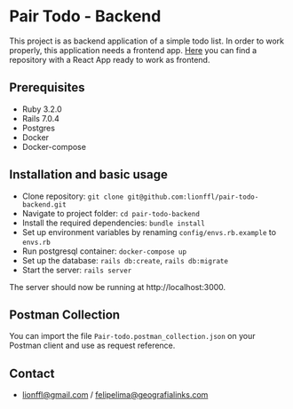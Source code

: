 # Pair Todo - Backend

This project is as backend application of a simple todo list. In order to work properly, this application needs a frontend app. [Here](https://github.com/lionffl/pair-todo-frontend) you can find a repository with a React App ready to work as frontend.

## Prerequisites

* Ruby 3.2.0
* Rails 7.0.4
* Postgres
* Docker
* Docker-compose

## Installation and basic usage

* Clone repository: `git clone git@github.com:lionffl/pair-todo-backend.git`
* Navigate to project folder: `cd pair-todo-backend`
* Install the required dependencies: `bundle install`
* Set up environment variables by renaming `config/envs.rb.example` to `envs.rb`
* Run postgresql container: `docker-compose up`
* Set up the database: `rails db:create`, `rails db:migrate`
* Start the server: `rails server`

The server should now be running at http://localhost:3000.

## Postman Collection

You can import the file `Pair-todo.postman_collection.json` on your Postman client and use as request reference.

## Contact

* lionffl@gmail.com / felipelima@geografialinks.com
